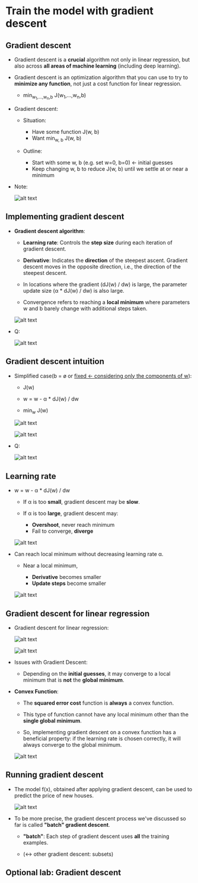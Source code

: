 # Train the model with gradient descent

## Gradient descent

- Gradient descent is a **crucial** algorithm not only in linear regression, but also across **all areas of machine learning** (including deep learning).

- Gradient descent is an optimization algorithm that you can use to try to **minimize any function**, not just a cost function for linear regression.

  - min<sub>w<sub>1</sub>,...,w<sub>n</sub>,b</sub> J(w<sub>1</sub>,...,w<sub>n</sub>,b)

- Gradient descent:

  - Situation:

    - Have some function J(w, b)
    - Want min<sub>w, b</sub> J(w, b)

  - Outline:

    - Start with some w, b (e.g. set w=0, b=0) &larr; initial guesses
    - Keep changing w, b to reduce J(w, b) until we settle at or near a minimum

- Note:

  ![alt text](resources/notes/01.jpg)

## Implementing gradient descent

- **Gradient descent algorithm**:

  - **Learning rate**: Controls the **step size** during each iteration of gradient descent.

  - **Derivative**: Indicates the **direction** of the steepest ascent. Gradient descent moves in the opposite direction, i.e., the direction of the steepest descent.

  - In locations where the gradient (dJ(w) / dw) is large, the parameter update size (α \* dJ(w) / dw) is also large.

  - Convergence refers to reaching a **local minimum** where parameters w and b barely change with additional steps taken.

  ![alt text](resources/notes/02.jpg)

- Q:

  ![alt text](resources/questions/01.png)

## Gradient descent intuition

- Simplified case(b = ø or <a href="https://github.com/shisotem/stanford-andrew-ng-ml-dl/blob/main/s1_machine_learning_specialization/c1_supervised_machine_learning_regression_and_classification/w1_introduction_to_machine_learning/06_train_the_model_with_gradient_descent/resources/notes/01.jpg">fixed &larr; considering only the components of w<a>):

  - J(w)

  - w = w - &alpha; \* dJ(w) / dw

  - min<sub>w</sub> J(w)

  ![alt text](resources/notes/03.jpg)

  ![alt text](resources/notes/05.jpg)

- Q:

  ![alt text](resources/questions/02.png)

## Learning rate

- w = w - &alpha; \* dJ(w) / dw

  - If &alpha; is too **small**, gradient descent may be **slow**.

  - If &alpha; is too **large**, gradient descent may:
    - **Overshoot**, never reach minimum
    - Fail to converge, **diverge**

  ![alt text](resources/notes/04.jpg)

- Can reach local minimum without decreasing learning rate &alpha;.

  - Near a local minimum,

    - **Derivative** becomes smaller
    - **Update steps** become smaller

  ![alt text](resources/notes/06.jpg)

## Gradient descent for linear regression

- Gradient descent for linear regression:

  ![alt text](resources/notes/07.jpg)

  ![alt text](resources/notes/08.jpg)

- Issues with Gradient Descent:

  - Depending on the **initial guesses**, it may converge to a local minimum that is **not** the **global minimum**.

- **Convex Function**:

  - The **squared error cost** function is **always** a convex function.

  - This type of function cannot have any local minimum other than the **single global minimum**.

  - So, implementing gradient descent on a convex function has a beneficial property: if the learning rate is chosen correctly, it will always converge to the global minimum.

  ![alt text](resources/notes/09.jpg)

## Running gradient descent

- The model f(x), obtained after applying gradient descent, can be used to predict the price of new houses.

  ![alt text](resources/notes/10.png)

- To be more precise, the gradient descent process we've discussed so far is called **"batch" gradient descent**.

  - **"batch"**: Each step of gradient descent uses **all** the training examples.

  - (&harr; other gradient descent: subsets)

## Optional lab: Gradient descent
